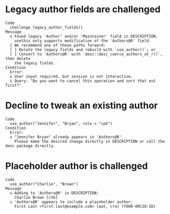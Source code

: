 # Legacy author fields are challenged

    Code
      challenge_legacy_author_fields()
    Message
      x Found legacy 'Author' and/or 'Maintainer' field in DESCRIPTION.
        usethis only supports modification of the 'Authors@R' field.
      i We recommend one of these paths forward:
      [ ] Delete the legacy fields and rebuild with `use_author()`; or
      [ ] Convert to 'Authors@R' with `desc::desc_coerce_authors_at_r()`, then delete
        the legacy fields.
    Condition
      Error:
      x User input required, but session is not interactive.
      i Query: "Do you want to cancel this operation and sort that out first?"

# Decline to tweak an existing author

    Code
      use_author("Jennifer", "Bryan", role = "cph")
    Condition
      Error:
      x "Jennifer Bryan" already appears in 'Authors@R'.
        Please make the desired change directly in DESCRIPTION or call the desc package directly.

# Placeholder author is challenged

    Code
      use_author("Charlie", "Brown")
    Message
      v Adding to 'Authors@R' in DESCRIPTION:
        Charlie Brown [ctb]
      i 'Authors@R' appears to include a placeholder author:
        First Last <first.last@example.com> [aut, cre] (YOUR-ORCID-ID)


